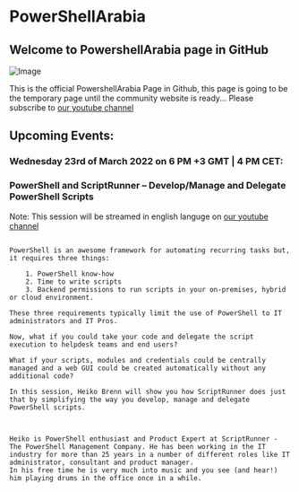 # PowerShellArabia


## Welcome to PowershellArabia page in GitHub

![Image](https://yt3.ggpht.com/ytc/AKedOLTvNoNQsZhe84Re_Ac4TWxXL-N0BhOQqjoFKC1g=s600-c-k-c0x00ffffff-no-rj-rp-mo)


This is the official PowershellArabia Page in Github, this page is going to be the temporary page until the community website is ready...
Please subscribe to [our youtube channel](https://www.youtube.com/channel/UCUVK90emEQqk1_JfQn0CBqQ)


## Upcoming Events:



### Wednesday 23rd of March 2022 on 6 PM +3 GMT | 4 PM CET:
### PowerShell and ScriptRunner – Develop/Manage and Delegate PowerShell Scripts

Note: This session will be streamed in english languge on [our youtube channel](https://www.youtube.com/channel/UCUVK90emEQqk1_JfQn0CBqQ)

```

PowerShell is an awesome framework for automating recurring tasks but, it requires three things:

    1. PowerShell know-how
    2. Time to write scripts
    3. Backend permissions to run scripts in your on-premises, hybrid or cloud environment.

These three requirements typically limit the use of PowerShell to IT administrators and IT Pros.

Now, what if you could take your code and delegate the script execution to helpdesk teams and end users?

What if your scripts, modules and credentials could be centrally managed and a web GUI could be created automatically without any additional code?

In this session, Heiko Brenn will show you how ScriptRunner does just that by simplifying the way you develop, manage and delegate PowerShell scripts.



Heiko is PowerShell enthusiast and Product Expert at ScriptRunner - The PowerShell Management Company. He has been working in the IT industry for more than 25 years in a number of different roles like IT administrator, consultant and product manager. 
In his free time he is very much into music and you see (and hear!) him playing drums in the office once in a while.



```


